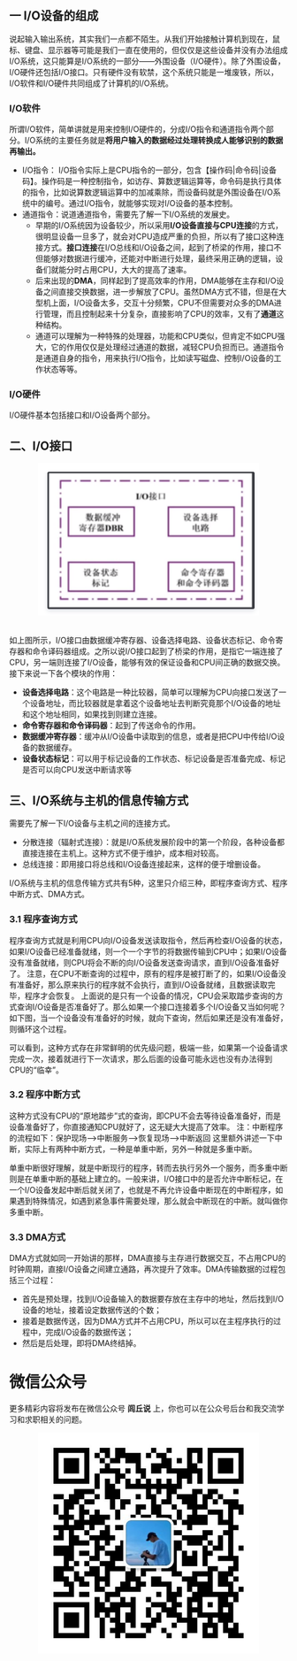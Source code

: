 ## 一 I/O设备的组成

说起输入输出系统，其实我们一点都不陌生。从我们开始接触计算机到现在，鼠标、键盘、显示器等可能是我们一直在使用的，但仅仅是这些设备并没有办法组成I/O系统，这只能算是I/O系统的一部分——外围设备（I/O硬件）。除了外围设备，I/O硬件还包括I/O接口。只有硬件没有软禁，这个系统只能是一堆废铁，所以，I/O软件和I/O硬件共同组成了计算机的I/O系统。

### I/O软件

所谓I/O软件，简单讲就是用来控制I/O硬件的，分成I/O指令和通道指令两个部分。I/O系统的主要任务就是**将用户输入的数据经过处理转换成人能够识别的数据再输出。**

- I/O指令： I/O指令实际上是CPU指令的一部分，包含【操作码|命令码|设备码】。操作码是一种控制指令，如访存、算数逻辑运算等，命令码是执行具体的指令，比如说算数逻辑运算中的加减乘除，而设备码就是外围设备在I/O系统中的编号。通过I/O指令，就能够实现对I/O设备的基本控制。
- 通道指令：说道通道指令，需要先了解一下I/O系统的发展史。 
  - 早期的I/O系统因为设备较少，所以采用**I/O设备直接与CPU连接**的方式，很明显设备一旦多了，就会对CPU造成严重的负担，所以有了接口这种连接方式。**接口连接**在I/O总线和I/O设备之间，起到了桥梁的作用，接口不但能够对数据进行缓冲，还能对中断进行处理，最终采用正确的逻辑，设备们就能分时占用CPU，大大的提高了速率。
  - 后来出现的**DMA**，同样起到了提高效率的作用，DMA能够在主存和I/O设备之间直接交换数据，进一步解放了CPU。虽然DMA方式不错，但是在大型机上面，I/O设备太多，交互十分频繁，CPU不但需要对众多的DMA进行管理，而且控制起来十分复杂，直接影响了CPU的效率，又有了**通道**这种结构。
  - 通道可以理解为一种特殊的处理器，功能和CPU类似，但肯定不如CPU强大，它的作用仅仅是处理经过通道的数据，减轻CPU负担而已。通道指令是通道自身的指令，用来执行I/O指令，比如读写磁盘、控制I/O设备的工作状态等等。

### I/O硬件

I/O硬件基本包括接口和I/O设备两个部分。

## 二、I/O接口  

<div align="center"> <img src="pics/image-20201217202026538.png" width="400"/> </div><br>

如上图所示，I/O接口由数据缓冲寄存器、设备选择电路、设备状态标记、命令寄存器和命令译码器组成。之所以说I/O接口起到了桥梁的作用，是指它一端连接了CPU，另一端则连接了I/O设备，能够有效的保证设备和CPU间正确的数据交换。 接下来说一下各个模块的作用：  

- **设备选择电路**：这个电路是一种比较器，简单可以理解为CPU向接口发送了一个设备地址，而比较器就是拿着这个设备地址去判断究竟那个I/O设备的地址和这个地址相同，如果找到则建立连接。 
- **命令寄存器和命令译码器**：起到了传送命令的作用。
- **数据缓冲寄存器**：缓冲从I/O设备中读取到的信息，或者是把CPU中传给I/O设备的数据缓存。  
- **设备状态标记**：可以用于标记设备的工作状态、标记设备是否准备完成、标记是否可以向CPU发送中断请求等

## 三、I/O系统与主机的信息传输方式

需要先了解一下I/O设备与主机之间的连接方式。

- 分散连接（辐射式连接）：就是I/O系统发展阶段中的第一个阶段，各种设备都直接连接在主机上。这种方式不便于维护，成本相对较高。
- 总线连接：即用接口将总线和I/O设备连接起来，这样的便于增删设备。

I/O系统与主机的信息传输方式共有5种，这里只介绍三种，即程序查询方式、程序中断方式、DMA方式。

### 3.1 程序查询方式

程序查询方式就是利用CPU向I/O设备发送读取指令，然后再检查I/O设备的状态，如果I/O设备已经准备就绪，则一个一个字节的将数据传输到CPU中；如果I/O设备没有准备就绪，则CPU将会不断的向I/O设备发送查询请求，直到I/O设备准备好了。  注意，在CPU不断查询的过程中，原有的程序是被打断了的，如果I/O设备没有准备好，那么原来执行的程序就不会执行，直到I/O设备就绪，且数据读取完毕，程序才会恢复。  上面说的是只有一个设备的情况，CPU会采取踏步查询的方式查询I/O设备是否准备好了。那么如果一个接口连接着多个I/O设备又当如何呢？如下图，当一个设备没有准备好的时候，就向下查询，然后如果还是没有准备好，则循环这个过程。  

可以看到，这种方式存在非常鲜明的优先级问题，极端一些，如果第一个设备请求完成一次，接着就进行下一次请求，那么后面的设备可能永远也没有办法得到CPU的“临幸”。

### 3.2 程序中断方式

这种方式没有CPU的“原地踏步”式的查询，即CPU不会去等待设备准备好，而是设备准备好了，你直接通知CPU就好了，这无疑大大提高了效率。  注：中断程序的流程如下：保护现场–>中断服务–>恢复现场–>中断返回  这里额外讲述一下中断，实际上有两种中断方式，一种是单重中断，另外一种就是多重中断。  

单重中断很好理解，就是中断现行的程序，转而去执行另外一个服务，而多重中断则是在单重中断的基础上建立的。一般来讲，I/O接口中的是否允许中断标记，在一个I/O设备发起中断后就关闭了，也就是不再允许设备中断现在的中断程序，如果遇到特殊情况，如遇到紧急事件需要处理，那么就会中断现在的中断。就叫做你多重中断。

### 3.3 DMA方式

DMA方式就如同一开始讲的那样，DMA直接与主存进行数据交互，不占用CPU的时钟周期，直接I/O设备之间建立通路，再次提升了效率。DMA传输数据的过程包括三个过程：

- 首先是预处理，找到I/O设备输入的数据要存放在主存中的地址，然后找到I/O设备的地址，接着设定数据传送的个数；
-  接着是数据传送，因为DMA方式并不占用CPU，所以可以在主程序执行的过程中，完成I/O设备的数据传送；
- 然后是后处理，即将DMA终结掉。

# 微信公众号


更多精彩内容将发布在微信公众号 **闾丘说** 上，你也可以在公众号后台和我交流学习和求职相关的问题。

<div align="center"> <img src="pics/qrcode_for_gh_3a44d47c39d4_430.jpg" width="400"/> </div><br>




